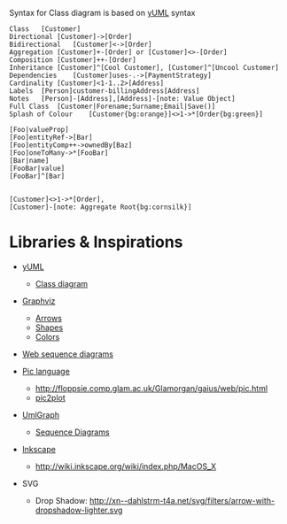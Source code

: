 

Syntax for Class diagram is based on [yUML](http://yuml.me/diagram/class/draw) syntax


    Class   [Customer]
    Directional [Customer]->[Order]
    Bidirectional   [Customer]<->[Order]
    Aggregation [Customer]+-[Order] or [Customer]<>-[Order]
    Composition [Customer]++-[Order]
    Inheritance [Customer]^[Cool Customer], [Customer]^[Uncool Customer]
    Dependencies    [Customer]uses-.->[PaymentStrategy]
    Cardinality [Customer]<1-1..2>[Address]
    Labels  [Person]customer-billingAddress[Address]
    Notes   [Person]-[Address],[Address]-[note: Value Object]
    Full Class  [Customer|Forename;Surname;Email|Save()]
    Splash of Colour    [Customer{bg:orange}]<>1->*[Order{bg:green}]

    [Foo|valueProp]
    [Foo]entityRef->[Bar]
    [Foo]entityComp++->ownedBy[Baz]
    [Foo]oneToMany->*[FooBar]
    [Bar|name]
    [FooBar|value]
    [FooBar]^[Bar]


    [Customer]<>1->*[Order],
    [Customer]-[note: Aggregate Root{bg:cornsilk}]


# Libraries & Inspirations

* [yUML](http://yuml.me/)
  * [Class diagram](http://yuml.me/diagram/scruffy/class/samples)

* [Graphviz](http://www.graphviz.org/)
  * [Arrows](http://www.graphviz.org/doc/info/arrows.html)
  * [Shapes](http://www.graphviz.org/doc/info/shapes.html)
  * [Colors](http://www.graphviz.org/doc/info/colors.html)


* [Web sequence diagrams](http://www.websequencediagrams.com/)

* [Pic language](http://en.wikipedia.org/wiki/Pic_language)
  * http://floppsie.comp.glam.ac.uk/Glamorgan/gaius/web/pic.html
  * [pic2plot](http://www.gnu.org/software/plotutils/manual/en/html_node/pic2plot.html#pic2plot)

* [UmlGraph](http://www.umlgraph.org/doc.html)
  * [Sequence Diagrams](http://www.umlgraph.org/doc/seq-intro.html)


* [Inkscape](http://inkscape.org/)
  * http://wiki.inkscape.org/wiki/index.php/MacOS_X

* SVG
  * Drop Shadow: http://xn--dahlstrm-t4a.net/svg/filters/arrow-with-dropshadow-lighter.svg